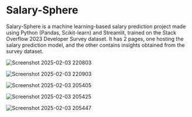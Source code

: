 # Salary-Sphere

Salary-Sphere is a machine learning-based salary prediction
project made using Python (Pandas, Scikit-learn) and Streamlit, trained on the Stack Overflow 2023
Developer Survey dataset. It has 2 pages, one hosting the salary prediction model, and the other contains insights obtained from the survey dataset.

![Screenshot 2025-02-03 220803](https://github.com/user-attachments/assets/7fcb1a67-e8a0-43ce-b0b3-e5f94d67cc79)

![Screenshot 2025-02-03 220903](https://github.com/user-attachments/assets/b3ca9b17-c497-4573-8f16-391745ddcb68)

![Screenshot 2025-02-03 205405](https://github.com/user-attachments/assets/65007575-00d8-4fb5-9d63-a648ab99a491)

![Screenshot 2025-02-03 205425](https://github.com/user-attachments/assets/bd2fd5f7-3205-4c5d-913b-fbcdfcae4b39)

![Screenshot 2025-02-03 205447](https://github.com/user-attachments/assets/647c749c-c655-4de8-ac51-59f6a86b23ae)




